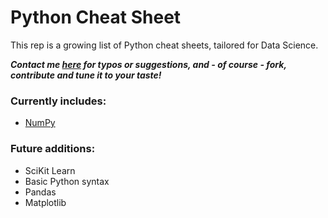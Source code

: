 # Python Cheat Sheet

This rep is a growing list of Python cheat sheets, tailored for Data Science.

***Contact me [here](https://twitter.com/JulianGaal) for typos or suggestions, and - of course - fork, contribute and tune it to your taste!***

### Currently includes:
* [NumPy](https://github.com/JulianGaal/python-cheat-sheet/blob/master/NumPy.md)

### Future additions: 
* SciKit Learn </br>
* Basic Python syntax </br>
* Pandas </br>
* Matplotlib

